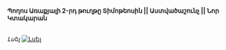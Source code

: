 **Պողոս Առաքյալի 2-րդ թուղթը Տիմոթեոսին || Աստվածաշունչ || Նոր Կտակարան**

\
_Լսել_
[![Լսել](https://steamuserimages-a.akamaihd.net/ugc/364031285151936384/CABEA5103DFCCC0F86EE38B0C40C8E0B55814C9B/?imw=512&imh=512&ima=fit&impolicy=Letterbox&imcolor=%23000000&letterbox=true)](https://www.youtube.com/watch?v=8yg5TJOnEME&list=PLiqVN24ARkiU3mGKGQITLKdUf0RkjozAW&index=16)
